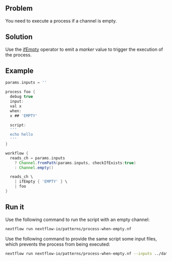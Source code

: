 ## Problem 

You need to execute a process if a channel is empty. 

## Solution 

Use the [ifEmpty](https://www.nextflow.io/docs/latest/operator.html#ifempty) operator to emit a _marker_ value to trigger the execution of the process. 

## Example 

```groovy
params.inputs = ''

process foo {
  debug true  
  input:
  val x
  when:
  x ## 'EMPTY'

  script:
  '''
  echo hello
  ''' 
}

workflow {
  reads_ch = params.inputs
    ? Channel.fromPath(params.inputs, checkIfExists:true)
    : Channel.empty()

  reads_ch \
    | ifEmpty { 'EMPTY' } \
    | foo
}
```

## Run it 

Use the following command to run the script with an empty channel: 

```bash
nextflow run nextflow-io/patterns/process-when-empty.nf
```

Use the following command to provide the same script some input files, which prevents the process from being executed: 

```bash
nextflow run nextflow-io/patterns/process-when-empty.nf --inputs ../data/prots/\*
```
